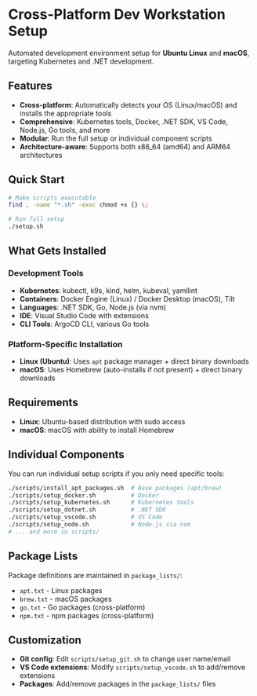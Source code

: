 # Cross-Platform Dev Workstation Setup

Automated development environment setup for **Ubuntu Linux** and **macOS**, targeting Kubernetes and .NET development.

## Features

- **Cross-platform**: Automatically detects your OS (Linux/macOS) and installs the appropriate tools
- **Comprehensive**: Kubernetes tools, Docker, .NET SDK, VS Code, Node.js, Go tools, and more
- **Modular**: Run the full setup or individual component scripts
- **Architecture-aware**: Supports both x86_64 (amd64) and ARM64 architectures

## Quick Start

```bash
# Make scripts executable
find . -name "*.sh" -exec chmod +x {} \;

# Run full setup
./setup.sh
```

## What Gets Installed

### Development Tools
- **Kubernetes**: kubectl, k9s, kind, helm, kubeval, yamllint
- **Containers**: Docker Engine (Linux) / Docker Desktop (macOS), Tilt
- **Languages**: .NET SDK, Go, Node.js (via nvm)
- **IDE**: Visual Studio Code with extensions
- **CLI Tools**: ArgoCD CLI, various Go tools

### Platform-Specific Installation
- **Linux (Ubuntu)**: Uses `apt` package manager + direct binary downloads
- **macOS**: Uses Homebrew (auto-installs if not present) + direct binary downloads

## Requirements

- **Linux**: Ubuntu-based distribution with sudo access
- **macOS**: macOS with ability to install Homebrew

## Individual Components

You can run individual setup scripts if you only need specific tools:

```bash
./scripts/install_apt_packages.sh  # Base packages (apt/brew)
./scripts/setup_docker.sh          # Docker
./scripts/setup_kubernetes.sh      # Kubernetes tools
./scripts/setup_dotnet.sh          # .NET SDK
./scripts/setup_vscode.sh          # VS Code
./scripts/setup_node.sh            # Node.js via nvm
# ... and more in scripts/
```

## Package Lists

Package definitions are maintained in `package_lists/`:
- `apt.txt` - Linux packages
- `brew.txt` - macOS packages
- `go.txt` - Go packages (cross-platform)
- `npm.txt` - npm packages (cross-platform)

## Customization

- **Git config**: Edit `scripts/setup_git.sh` to change user name/email
- **VS Code extensions**: Modify `scripts/setup_vscode.sh` to add/remove extensions
- **Packages**: Add/remove packages in the `package_lists/` files